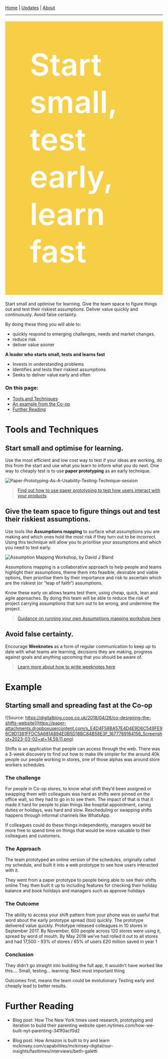 [Home](/index.html) | [Updates](/updates/index.html) | [About](/about/index.html)

----


<div style="background: #f6cf46; color: white; padding: 0.8em; font-size: 7em; font-weight: 600;margin: 20px 0">
    Start small, test early, learn fast
</div>

Start small and optimise for learning.  Give the team space to figure things out and test their riskiest assumptions. Deliver value quickly and continuously. Avoid false certainty.

By doing these thing you will able to:
- quickly respond to emerging challenges, needs and market changes.  
- reduce risk
- deliver value sooner

**A leader who starts small, tests and learns fast**
- Invests in understanding problems
- Identifies and tests their riskiest assumptions
- Seeks to deliver value early and often

### On this page:

- [Tools and Techniques](#tools-and-techniques)
- [An example from the Co-op](#example-starting-small-and-spreading-fast-at-the-co-op)
- [Further Reading](#further-reading)

# Tools and Techniques
## Start small and optimise for learning.  
Use the most efficient and low cost way to test if your ideas are working, do this from the start and use what you learn to inform what you do next. One way to cheaply test is to use **paper prototyping** as an early technique.

![Paper-Prototyping-As-A-Usability-Testing-Technique-session](https://usabilitygeek.com/wp-content/uploads/2012/08/Paper-Prototyping-As-A-Usability-Testing-Technique-session.jpg)

> [Find out how to use paper prototyping to test how users interact with your products](https://usabilitygeek.com/paper-prototyping-as-a-usability-testing-technique/)


## Give the team space to figure things out and test their riskiest assumptions.

Use tools like **Assumptions mapping** to surface what assumptions you are making and which ones hold the most risk if they turn out to be incorrect. Using this technique will allow you to prioritise your assumptions and which you need to test early.

![Assumption Mapping Workshop, by David J Bland](https://paper-attachments.dropboxusercontent.com/s_E4D4F58BA57E4D4E9D6C549FE96C9D1381FFDC5A681A894E0B5D18BC84B58E3F_1677769192759_Screenshot+2023-03-02+at+14.59.38.png)

Assumptions mapping is a collaborative approach to help people and teams highlight their assumptions, theme them into feasible, desirable and viable options, then prioritise them by their importance and risk to ascertain which are the riskiest (or “leap of faith”) assumptions.

Know these early on allows teams test them, using cheap, quick, lean and agile approaches. By doing this team will be able to reduce the risk of project carrying assumptions that turn out to be wrong, and undermine the project.

> [Guidance on running your own Assumptions mapping workshop here](https://www.dropbox.com/s/qfomji91krnho0j/Assumptions%20Mapping%20Worksheet%20-%20Precoil%20v3.0.pdf?dl=0)

## Avoid false certainty.
Encourage **Weeknotes** as a form of regular communication to keep up to date with what teams are learning, decisions they are making, progress against goals and anything upcoming that you should be aware of.

> [Learn more about how to write weeknotes here](https://wow.how/to-/write-weeknotes)

# Example
## Starting small and spreading fast at the Co-op
![Source: https://digitalblog.coop.co.uk/2018/04/26/co-designing-the-shifts-website](https://paper-attachments.dropboxusercontent.com/s_E4D4F58BA57E4D4E9D6C549FE96C9D1381FFDC5A681A894E0B5D18BC84B58E3F_1677769164156_Screenshot+2023-03-02+at+14.59.11.png)

Shifts is an application that people can access through the web.
There was a 3-week discovery to find out how to make life simpler for the around 40k people our people working in stores, one of those alphas was around store workers schedules.

### The challenge
For people in Co-op stores, to know what shift they’d been assigned or swapping them with colleagues was hard as shifts were pinned on the office wall, so they had to go in to see them.
The impact of that is that it made it hard for people to plan things like hospital appointment, caring duties or holidays, was hard and slow. 
Rescheduling or swapping shifts happens through informal channels like WhatsApp.

If colleagues could do these things independently, managers would be more free to spend time on things that would be more valuable to their colleagues and customers.

### The Approach
The team prototyped an online version of the schedules, originally called my schedule, and built it into a web prototype to see how users interacted with it.

They went from a paper prototype to people being able to see their shifts online
They then built it up to including features for checking their holiday balance and book holidays and managers such as approve holidays

### The Outcome
The ability to access your shift pattern from your phone was so useful that word about the early prototype spread (too) quickly. The prototype delivered value quickly.
Prototype released colleagues in 10 stores in September 2017. 
By November, 600 people across 120 stores were using it, spread by word of mouth.
By May 2018 we’ve had rolled it out to all stores and had 17,500 - 93% of stores / 65% of users 
£20 million saved in year 1

### Conclusion
They didn’t go straight into building the full app, It wouldn’t have worked like this…. Small, testing… learning.  Next most important thing

Outcomes first, means the team could be evolutionary
Testing early and cheaply lead to better results.

# Further Reading

- Blog post: How The New York times used research, prototyping and iteration to build their parenting website open.nytimes.com/how-we-built-nyt-parenting-341f0acf0d2

- Blog post: How Amazon is built to try and learn mckinsey.com/capabilities/mckinsey-digital/our-insights/fasttimes/interviews/beth-galetti  

